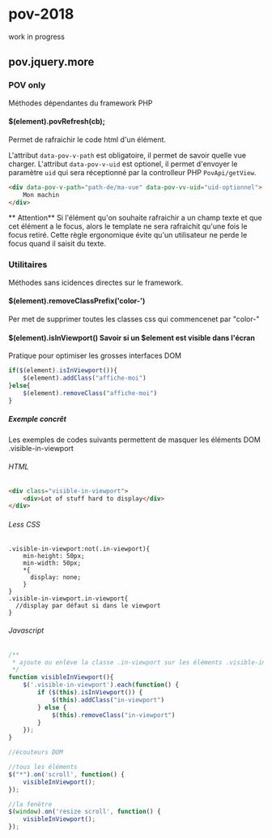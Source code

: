 # pov-2018
work in progress

## pov.jquery.more

### POV only
Méthodes dépendantes du framework PHP

#### $(element).povRefresh(cb);
Permet de rafraichir le code html d'un élément.

L'attribut `data-pov-v-path` est obligatoire, il permet de savoir quelle vue charger.
L'attribut `data-pov-v-uid` est optionel, il permet d'envoyer le paramètre `uid` qui sera réceptionné par la controlleur PHP `PovApi/getView`.

```HTML
<div data-pov-v-path="path-de/ma-vue" data-pov-vv-uid="uid-optionnel">
    Mon machin
</div>
```

** Attention**
Si l'élément qu'on souhaite rafraichir a un champ texte et que cet élément a le focus,
alors le template ne sera rafraichit qu'une fois le focus retiré. 
Cette règle ergonomique évite qu'un utilisateur ne perde le focus quand il saisit du texte.


### Utilitaires
Méthodes sans icidences directes sur le framework.

#### $(element).removeClassPrefix('color-')
Per met de supprimer toutes les classes css qui commencenet par "color-"


#### $(element).isInViewport() Savoir si un $element est visible dans l'écran

Pratique pour optimiser les grosses interfaces DOM

```javascript
if($(element).isInViewport()){
    $(element).addClass("affiche-moi")
}else{
    $(element).removeClass("affiche-moi")
}
```
##### Exemple concrêt

Les exemples de codes suivants permettent de masquer les éléments DOM .visible-in-viewport

###### HTML
```html
<div class="visible-in-viewport">
    <div>Lot of stuff hard to display</div>
</div>
```

###### Less CSS
```less
.visible-in-viewport:not(.in-viewport){
    min-height: 50px;
    min-width: 50px;
    *{
      display: none;
    }
}
.visible-in-viewport.in-viewport{
  //display par défaut si dans le viewport
}
```
###### Javascript
```javascript
/**
 * ajoute ou enlève la classe .in-viewport sur les éléments .visible-in-viewport
 */
function visibleInViewport(){
    $('.visible-in-viewport').each(function() {
        if ($(this).isInViewport()) {
            $(this).addClass("in-viewport")
        } else {
            $(this).removeClass("in-viewport")
        }
    });
}

//écouteurs DOM

//tous les éléments
$("*").on('scroll', function() {
    visibleInViewport();
});

//la fenêtre
$(window).on('resize scroll', function() {
    visibleInViewport();
});
```
